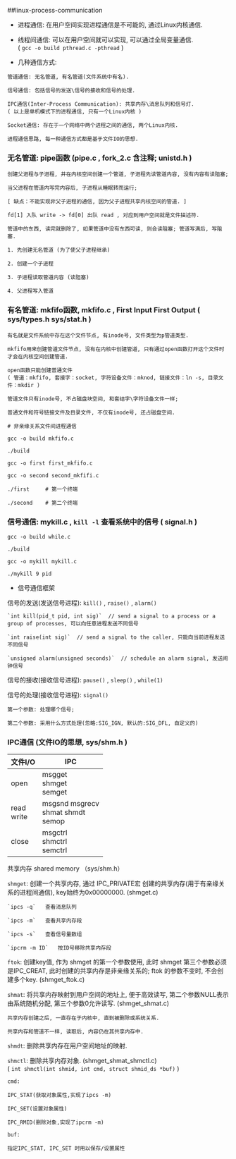 ##linux-process-communication
* 进程通信: 在用户空间实现进程通信是不可能的, 通过Linux内核通信.

* 线程间通信: 可以在用户空间就可以实现, 可以通过全局变量通信.  
( `gcc -o build pthread.c -pthread` )

* 几种通信方式:  
```
管道通信: 无名管道, 有名管道(文件系统中有名).
	
信号通信: 包括信号的发送\信号的接收和信号的处理.
	
IPC通信(Inter-Process Communication): 共享内存\消息队列和信号灯.  
( 以上是单机模式下的进程通信, 只有一个Linux内核 )

Socket通信: 存在于一个网络中两个进程之间的通信, 两个Linux内核.
  
进程通信思路, 每一种通信方式都是基于文件IO的思想.  
```

### 无名管道: pipe函数 (pipe.c , fork_2.c 含注释; unistd.h )  

```
创建父进程与子进程, 并在内核空间创建一个管道, 子进程先读管道内容, 没有内容有读阻塞;

当父进程在管道内写完内容后, 子进程从睡眠转而运行;

[ 缺点：不能实现非父子进程的通信, 因为父子进程共享内核空间的管道. ]

fd[1] 入队 write -> fd[0] 出队 read , 对应到用户空间就是文件描述符.

管道中的东西, 读完就删除了, 如果管道中没有东西可读, 则会读阻塞; 管道写满后, 写阻塞.  
```
	
```
1. 先创建无名管道 (为了使父子进程继承)

2. 创建一个子进程

3. 子进程读取管道内容 (读阻塞)

4. 父进程写入管道  
```

### 有名管道: mkfifo函数, mkfifo.c , First Input First Output ( sys/types.h  sys/stat.h )

```
有名就是文件系统中存在这个文件节点, 有inode号, 文件类型为p管道类型.

mkfifo用来创建管道文件节点, 没有在内核中创建管道, 只有通过open函数打开这个文件时才会在内核空间创建管道.  
```

```
open函数只能创建普通文件  
( 管道：mkfifo, 套接字：socket, 字符设备文件：mknod, 链接文件：ln -s, 目录文件：mkdir )
	
管道文件只有inode号, 不占磁盘块空间, 和套结字\字符设备文件一样;

普通文件和符号链接文件及目录文件, 不仅有inode号, 还占磁盘空间.  
```
	
```
# 非亲缘关系文件间进程通信

gcc -o build mkfifo.c

./build

gcc -o first first_mkfifo.c

gcc -o second second_mkfifi.c

./first     # 第一个终端

./second    # 第二个终端  
```

### 信号通信: mykill.c , `kill -l` 查看系统中的信号 ( signal.h )  

```
gcc -o build while.c

./build

gcc -o mykill mykill.c

./mykill 9 pid  
```
* 信号通信框架  

信号的发送(发送信号进程): `kill()` , `raise()` , `alarm()`  
	
```
`int kill(pid_t pid, int sig)`  // send a signal to a process or a group of processes, 可以向任意进程发送不同信号

`int raise(int sig)`  // send a signal to the caller, 只能向当前进程发送不同信号

`unsigned alarm(unsigned seconds)`  // schedule an alarm signal, 发送闹钟信号  
```

信号的接收(接收信号进程): `pause()` , `sleep()` , `while(1)`  

信号的处理(接收信号进程): `signal()`  
	
```
第一个参数: 处理哪个信号;

第二个参数: 采用什么方式处理(忽略:SIG_IGN, 默认的:SIG_DFL, 自定义的)  
```

### IPC通信 (文件IO的思想, sys/shm.h )  

|文件I/O		| IPC
|---			|---
|open			| msgget<br/> shmget<br/> semget
|read<br/> write	| msgsnd msgrecv<br/> shmat shmdt<br/> semop
|close			| msgctrl<br/> shmctrl<br/> semctrl

共享内存 shared memory （sys/shm.h）  
	
`shmget`: 创建一个共享内存, 通过 IPC_PRIVATE宏 创建的共享内存(用于有亲缘关系的进程间通信), key始终为0x00000000. (shmget.c)

```
`ipcs -q`	查看消息队列

`ipcs -m`	查看共享内存段

`ipcs -s`	查看信号量数组

`ipcrm -m ID`	按ID号移除共享内存段  
```

`ftok`: 创建key值, 作为 shmget 的第一个参数使用, 此时 shmget 第三个参数必须是IPC_CREAT, 此时创建的共享内存是非亲缘关系的; ftok 的参数不变时, 不会创建多个key. (shmget_ftok.c)

`shmat`: 将共享内存映射到用户空间的地址上, 便于高效读写, 第二个参数NULL表示由系统随机分配, 第三个参数0允许读写. (shmget_shmat.c)  

```
共享内存创建之后, 一直存在于内核中, 直到被删除或系统关系.

共享内存和管道不一样, 读取后, 内容仍在其共享内存中.  
```
	
`shmdt`: 删除共享内存在用户空间地址的映射.  
	
`shmctl`: 删除共享内存对象. (shmget_shmat_shmctl.c)  
( `int shmctl(int shmid, int cmd, struct shmid_ds *buf)` )
	
```
cmd:  

IPC_STAT(获取对象属性,实现了ipcs -m)

IPC_SET(设置对象属性)

IPC_RMID(删除对象,实现了ipcrm -m)

buf:  
	
指定IPC_STAT, IPC_SET 时用以保存/设置属性  
```
